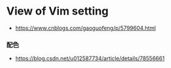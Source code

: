 # View of Vim setting

+ https://www.cnblogs.com/gaoguofeng/p/5799604.html

### 配色
+ https://blog.csdn.net/u012587734/article/details/78556661

